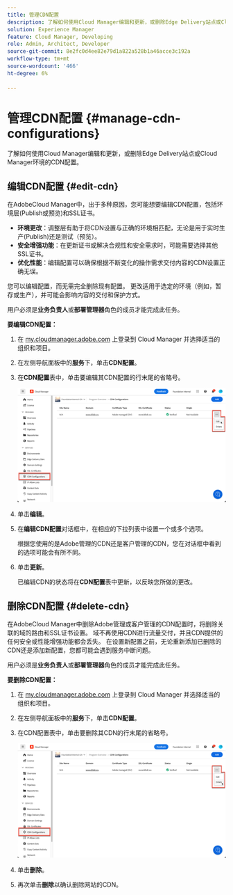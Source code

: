 ```yaml
---
title: 管理CDN配置
description: 了解如何使用Cloud Manager编辑和更新，或删除Edge Delivery站点或Cloud Manager环境的CDN配置。
solution: Experience Manager
feature: Cloud Manager, Developing
role: Admin, Architect, Developer
source-git-commit: 8e2fc0d4ee82e79d1a822a528b1a46acce3c192a
workflow-type: tm+mt
source-wordcount: '466'
ht-degree: 6%

---
```



# 管理CDN配置 {#manage-cdn-configurations}

了解如何使用Cloud Manager编辑和更新，或删除Edge Delivery站点或Cloud Manager环境的CDN配置。

## 编辑CDN配置 {#edit-cdn}

在AdobeCloud Manager中，出于多种原因，您可能想要编辑CDN配置，包括环境层(Publish或预览)和SSL证书。

* **环境更改**：调整层有助于将CDN设置与正确的环境相匹配，无论是用于实时生产(Publish)还是测试（预览）。
* **安全增强功能**：在更新证书或解决合规性和安全需求时，可能需要选择其他SSL证书。
* **优化性能**：编辑配置可以确保根据不断变化的操作需求交付内容的CDN设置正确无误。

您可以编辑配置，而无需完全删除现有配置。 更改适用于选定的环境（例如，暂存或生产），并可能会影响内容的交付和保护方式。

用户必须是&#x200B;**业务负责人**&#x200B;或&#x200B;**部署管理器**&#x200B;角色的成员才能完成此任务。

**要编辑CDN配置：**

1. 在 [my.cloudmanager.adobe.com](https://my.cloudmanager.adobe.com/) 上登录到 Cloud Manager 并选择适当的组织和项目。
1. 在左侧导航面板中的&#x200B;**服务**&#x200B;下，单击&#x200B;**CDN配置**。
1. 在&#x200B;**CDN配置**&#x200B;表中，单击要编辑其CDN配置的行末尾的省略号。

   ![编辑CDN配置](/help/implementing/cloud-manager/assets/cdn-config-edit.png)

1. 单击&#x200B;**编辑**。
1. 在&#x200B;**编辑CDN配置**&#x200B;对话框中，在相应的下拉列表中设置一个或多个选项。

   根据您使用的是Adobe管理的CDN还是客户管理的CDN，您在对话框中看到的选项可能会有所不同。

1. 单击&#x200B;**更新**。

   已编辑CDN的状态将在&#x200B;**CDN配置**&#x200B;表中更新，以反映您所做的更改。

## 删除CDN配置 {#delete-cdn}

在AdobeCloud Manager中删除Adobe管理或客户管理的CDN配置时，将删除关联的域的路由和SSL证书设置。 域不再使用CDN进行流量交付，并且CDN提供的任何安全或性能增强功能都会丢失。 在设置新配置之前，无论重新添加已删除的CDN还是添加新配置，您都可能会遇到服务中断问题。

用户必须是&#x200B;**业务负责人**&#x200B;或&#x200B;**部署管理器**&#x200B;角色的成员才能完成此任务。

**要删除CDN配置：**

1. 在 [my.cloudmanager.adobe.com](https://my.cloudmanager.adobe.com/) 上登录到 Cloud Manager 并选择适当的组织和项目。

1. 在左侧导航面板中的&#x200B;**服务**&#x200B;下，单击&#x200B;**CDN配置**。

1. 在CDN配置表中，单击要删除其CDN的行末尾的省略号。

   ![正在删除CDN配置](/help/implementing/cloud-manager/assets/cdn-config-delete.png)

1. 单击&#x200B;**删除**。
1. 再次单击&#x200B;**删除**&#x200B;以确认删除网站的CDN。


